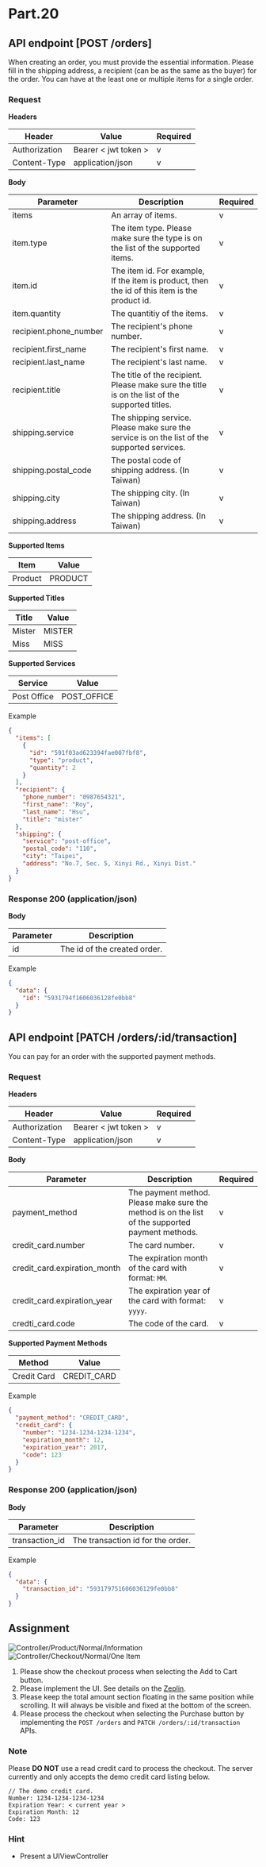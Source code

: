 # Part.20

## API endpoint [POST /orders]

When creating an order, you must provide the essential information.
Please fill in the shipping address, a recipient (can be as the same as the buyer) for the order.
You can have at the least one or multiple items for a single order.

### Request

**Headers**

| Header | Value | Required |
| --- | --- | --- |
| Authorization | Bearer < jwt token > | v |
| Content-Type | application/json | v |

**Body**

| Parameter | Description | Required |
| --- | --- | --- |
| items | An array of items. | v |
| item.type | The item type. Please make sure the type is on the list of the supported items. | v |
| item.id | The item id. For example, If the item is product, then the id of this item is the product id. | v |
| item.quantity | The quantitiy of the items. | v |
| recipient.phone_number | The recipient's phone number. | v |
| recipient.first_name | The recipient's first name. | v |
| recipient.last_name | The recipient's last name. | v |
| recipient.title | The title of the recipient. Please make sure the title is on the list of the supported titles. | v |
| shipping.service | The shipping service. Please make sure the service is on the list of the supported services. | v |
| shipping.postal_code | The postal code of shipping address. (In Taiwan) | v |
| shipping.city | The shipping city. (In Taiwan) | v |
| shipping.address | The shipping address. (In Taiwan) | v |

**Supported Items**

| Item | Value |
| --- | --- |
| Product | PRODUCT |

**Supported Titles**

| Title | Value |
| --- | --- |
| Mister | MISTER |
| Miss | MISS |

**Supported Services**

| Service | Value |
| --- | --- |
| Post Office | POST_OFFICE |

Example

```json
{
  "items": [
    {
      "id": "591f03ad623394fae007fbf8",
      "type": "product",
      "quantity": 2
    }
  ],
  "recipient": {
    "phone_number": "0987654321",
    "first_name": "Roy",
    "last_name": "Hsu",
    "title": "mister"
  },
  "shipping": {
    "service": "post-office",
    "postal_code": "110",
    "city": "Taipei",
    "address": "No.7, Sec. 5, Xinyi Rd., Xinyi Dist."
  }
}
```

### Response 200 (application/json)

**Body**

| Parameter | Description |
| --- | --- |
| id | The id of the created order. |

Example

```json
{
  "data": {
    "id": "5931794f1606036128fe0bb8"
  }
}
```

## API endpoint [PATCH /orders/:id/transaction]

You can pay for an order with the supported payment methods.

### Request

**Headers**

| Header | Value | Required |
| --- | --- | --- |
| Authorization | Bearer < jwt token > | v |
| Content-Type | application/json | v |

**Body**

| Parameter | Description | Required |
| --- | --- | --- |
| payment_method | The payment method. Please make sure the method is on the list of the supported payment methods. | v |
| credit_card.number | The card number. | v |
| credit\_card.expiration\_month | The expiration month of the card with format: `MM`. | v |
| credit\_card.expiration\_year | The expiration year of the card with format: `yyyy`. | v |
| credti_card.code | The code of the card. | v |

**Supported Payment Methods**

| Method | Value |
| --- | --- |
| Credit Card | CREDIT_CARD |

Example

```json
{
  "payment_method": "CREDIT_CARD",
  "credit_card": {
    "number": "1234-1234-1234-1234",
    "expiration_month": 12,
    "expiration_year": 2017,
    "code": 123
  }
}
```

### Response 200 (application/json)

**Body**

| Parameter | Description |
| --- | --- |
| transaction_id | The transaction id for the order. |

Example

```json
{
  "data": {
    "transaction_id": "593179751606036129fe0bb8"
  }
}
```

## Assignment

![Controller/Product/Normal/Information](../../../resources/images/controller/product/normal/information.gif)
![Controller/Checkout/Normal/One Item](../../../resources/images/controller/checkout/normal/one-item.gif)

1. Please show the checkout process when selecting the Add to Cart button.
2. Please implement the UI. See details on the [Zeplin](https://zpl.io/bzYXEeG).
3. Please keep the total amount section floating in the same position while scrolling. It will always be visible and fixed at the bottom of the screen.
4. Please process the checkout when selecting the Purchase button by implementing the `POST /orders` and `PATCH /orders/:id/transaction` APIs.

### Note

Please **DO NOT** use a read credit card to process the checkout. The server currently and only accepts the demo credit card listing below.

```
// The demo credit card.
Number: 1234-1234-1234-1234
Expiration Year: < current year >
Expiration Month: 12
Code: 123
```

### Hint

* Present a UIViewController
